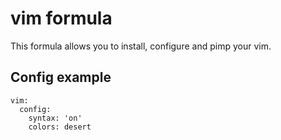 vim formula
===========

This formula allows you to install, configure and pimp your vim.

Config example
--------------

```
vim:
  config:
    syntax: 'on'
    colors: desert
```
